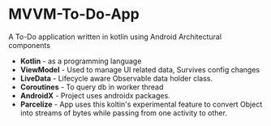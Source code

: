 # MVVM-To-Do-App
A To-Do application written in kotlin using Android Architectural components

 - **Kotlin** - as a programming language
 - **ViewModel** - Used to manage UI related data, Survives config changes
 - **LiveData** - Lifecycle aware Observable data holder class.
 - **Coroutines** - To query db in worker thread
 - **AndroidX** - Project uses androidx packages.
 - **Parcelize** - App uses this koltin's experimental feature to convert Object into streams of bytes while passing from one activity to other.